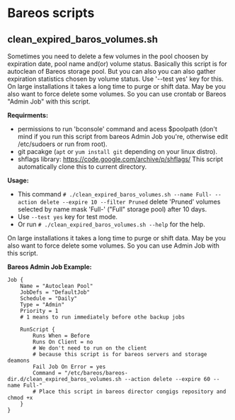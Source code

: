 # Bareos scripts

## clean_expired_baros_volumes.sh

Sometimes you need to delete a few volumes in the pool choosen by expiration date, pool name and(or) volume status. Basically this script is for autoclean of Bareos storage pool. But you can also you can also gather expiration statistics chosen by volume status. Use '--test yes' key for this. On large installations it takes a long time to purge or shift data. May be you also want to force delete some volumes. So you can use crontab or Bareos "Admin Job" with this script.

**Requirments:**

- permissions to run 'bconsole' command and acess $poolpath (don't mind if you run this script from bareos Admin Job you're, otherwise edit /etc/sudoers or run from root).
- git pacakge (`apt` or `yum install git` depending on your linux distro).
- shflags library: https://code.google.com/archive/p/shflags/ This script automatically clone this to current directory.

**Usage:**

- This command `# ./clean_expired_baros_volumes.sh --name Full- --action delete --expire 10 --filter Pruned` delete 'Pruned' volumes selected by name mask 'Full-' ("Full" storage pool) after 10 days.
- Use `--test yes` key for test mode.
- Or run `# ./clean_expired_baros_volumes.sh --help` for the help.

On large installations it takes a long time to purge or shift data. May be you also want to force delete some volumes. So you can use Admin Job with this script.

**Bareos Admin Job Example:**

```
Job {
    Name = "Autoclean Pool"
    JobDefs = "DefaultJob"
    Schedule = "Daily"
    Type = "Admin"
    Priority = 1
    # 1 means to run immediately before othe backup jobs

    RunScript {
        Runs When = Before
        Runs On Client = no
        # We don't need to run on the client
        # because this script is for bareos servers and storage deamons
        Fail Job On Error = yes
        Command = "/etc/bareos/bareos-dir.d/clean_expired_baros_volumes.sh --action delete --expire 60 --name Full-"
        # Place this script in bareos director congigs repository and chmod +x
    }
}
```

